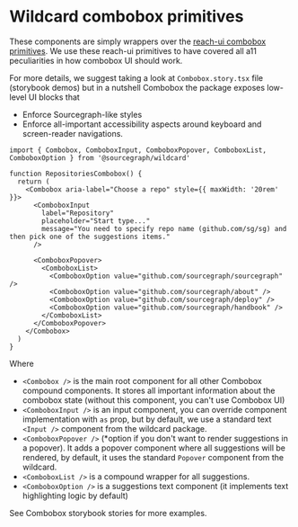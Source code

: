 # Wildcard combobox primitives

These components are simply wrappers over the [reach-ui combobox primitives](https://reach.tech/combobox#comboboxpopover).
We use these reach-ui primitives to have covered all a11 peculiarities in how combobox UI should work.

For more details, we suggest taking a look at `Combobox.story.tsx` file (storybook demos) but in a nutshell Combobox
the package exposes low-level UI blocks that

- Enforce Sourcegraph-like styles
- Enforce all-important accessibility aspects around keyboard and screen-reader navigations.

```tsx
import { Combobox, ComboboxInput, ComboboxPopover, ComboboxList, ComboboxOption } from '@sourcegraph/wildcard'

function RepositoriesCombobox() {
  return (
    <Combobox aria-label="Choose a repo" style={{ maxWidth: '20rem' }}>
      <ComboboxInput
        label="Repository"
        placeholder="Start type..."
        message="You need to specify repo name (github.com/sg/sg) and then pick one of the suggestions items."
      />

      <ComboboxPopover>
        <ComboboxList>
          <ComboboxOption value="github.com/sourcegraph/sourcegraph" />
          <ComboboxOption value="github.com/sourcegraph/about" />
          <ComboboxOption value="github.com/sourcegraph/deploy" />
          <ComboboxOption value="github.com/sourcegraph/handbook" />
        </ComboboxList>
      </ComboboxPopover>
    </Combobox>
  )
}
```

Where

- `<Combobox />` is the main root component for all other Combobox compound components. It stores all important
  information about the combobox state (without this component, you can't use Combobox UI)
- `<ComboboxInput />` is an input component, you can override component implementation with `as` prop, but by
  default, we use a standard text `<Input />` component from the wildcard package.
- `<ComboboxPopover />` (\*option if you don't want to render suggestions in a popover). It adds a popover component where
  all suggestions will be rendered, by default, it uses the standard `Popover` component from the wildcard.
- `<ComboboxList />` is a compound wrapper for all suggestions.
- `<ComboboxOption />` is a suggestions text component (it implements text highlighting logic by default)

See Combobox storybook stories for more examples.
